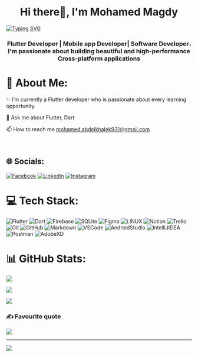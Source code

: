 <h1 align="center">Hi there👋, I'm Mohamed Magdy
</h1><a href="https://git.io/typing-svg"><img src="https://readme-typing-svg.demolab.com?font=fira+code&amp;pause=1000&amp;color=2FF78D&amp;center=true&amp;vCenter=true&amp;width=435&amp;lines=Weclome+to+Mohamed's+Github!" alt="Typing SVG"></a>
<h3 align="center">Flutter Developer | Mobile app Developer| Software Developer، I'm passionate about building beautiful and high-performance Cross-platform applications
</h3>

# 💫 About Me:

✨ I’m currently a Flutter developer who is passionate about every learning opportunity.

💬 Ask me about Flutter, Dart

📫 How to reach me mohamed.abdelkhalek931@gmail.com

<br>

## 🌐 Socials:
[![Facebook](https://img.shields.io/badge/facebook-%230077B5.svg?logo=facebook&logoColor=white)](https://www.facebook.com/mido.magdy.501151?mibextid=ZbWKwL) [![LinkedIn](https://img.shields.io/badge/LinkedIn-%230077B5.svg?logo=linkedin&logoColor=white)](https://www.linkedin.com/in/mohamed-abdelkhaleq) [![Instagram](https://img.shields.io/badge/Instagram-%230077B5.svg?logo=instagram&logoColor=white)](https://instagram.com/mohamed.abd.elkhaleq?igshid=NzZlODBkYWE4Ng==) 


# 💻 Tech Stack:

![Flutter](https://img.shields.io/badge/Flutter-%2302569B.svg?style=flat&logo=Flutter&logoColor=white) ![Dart](https://img.shields.io/badge/dart-%230175C2.svg?style=flat&logo=dart&logoColor=white) ![Firebase](https://img.shields.io/badge/firebase-%23039BE5.svg?style=flat&logo=firebase) ![SQLite](https://img.shields.io/badge/sqlite-%2307405e.svg?style=flat&logo=sqlite&logoColor=white) ![Figma](https://img.shields.io/badge/figma-%23F24E1E.svg?style=flat&logo=figma&logoColor=white) ![LINUX](https://img.shields.io/badge/Linux-FCC624?style=flat&logo=linux&logoColor=black) ![Notion](https://img.shields.io/badge/Notion-%23000000.svg?style=flat&logo=notion&logoColor=white) ![Trello](https://img.shields.io/badge/Trello-%23026AA7.svg?style=flat&logo=Trello&logoColor=white) ![Git](https://img.shields.io/badge/git-%23F05033.svg?style=flat&logo=git&logoColor=white) ![GitHub](https://img.shields.io/badge/github-%23121011.svg?style=flat&logo=github&logoColor=white) ![Markdown](https://img.shields.io/badge/markdown-%23000000.svg?style=flat&logo=markdown&logoColor=white) ![VSCode](https://img.shields.io/badge/VSCode-%23007ACC.svg?style=flat&logo=visual-studio-code) ![AndroidStudio](https://img.shields.io/badge/AndroidStudio-%233DDC84.svg?style=flat&logo=android-studio&logoColor=white) ![IntelliJIDEA](https://img.shields.io/badge/IntelliJIDEA-%23000000.svg?style=flat&logo=intellij-idea&logoColor=white) ![Postman](https://img.shields.io/badge/Postman-FF6C37?style=flat&logo=postman&logoColor=white) ![AdobeXD](https://img.shields.io/badge/AdobeXD-%23FF26BE.svg?style=flat&logo=adobe-xd&logoColor=white) 

# 📊 GitHub Stats:
![](https://github-readme-streak-stats.herokuapp.com/?user=mohamed296&theme=dark&hide_border=false)

![](https://github-readme-stats.vercel.app/api?username=mohamed296&theme=dark&hide_border=false&include_all_commits=false&count_private=false) 

![](https://github-readme-stats.vercel.app/api/top-langs/?username=mohamed296&theme=dark&hide_border=false&include_all_commits=false&count_private=false&layout=compact)

### ✍️ Favourite quote

![](https://quotes-github-readme.vercel.app/api?type=vetical&theme=dark&quote=Things%20don%27t%20turn%20up%20in%20this%20world%20until%20somebody%20turns%20them%20up.&author=James%20A.%20Garfield)

---

[![](https://visitcount.itsvg.in/api?id=mohamed296&label=Profile%20Views&color=6&pretty=false)](https://visitcount.itsvg.in)
